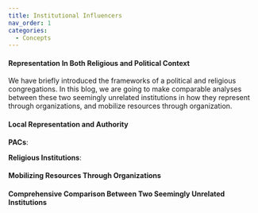 ```yaml
---
title: Institutional Influencers
nav_order: 1
categories:
  - Concepts
---
```




#### Representation In Both Religious and Political Context

We have briefly introduced the frameworks of a political and religious congregations. In this blog, we are going to make comparable analyses between these two seemingly unrelated institutions in how they represent through organizations, and mobilize resources through organization.


#### Local Representation and Authority

**PACs**:



**Religious Institutions**:



#### Mobilizing Resources Through Organizations


#### Comprehensive Comparison Between Two Seemingly Unrelated Institutions
